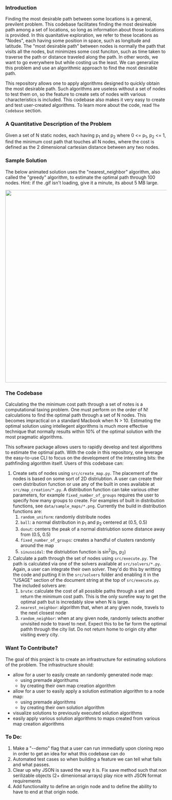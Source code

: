 ### Introduction
Finding the most desirable path between some locations is a general, previlent problem.  This codebase facilitates finding the most desireable path among a set of locations, so long as information about those locations is provided.  In this quanitative exploration, we refer to these locations as "Nodes", each having some position in space, such as longitude and latitude.  The "most desirable path" between nodes is normally the path that visits all the nodes, but minimizes some cost funciton, such as time taken to traverse the path or distance traveled along the path.  In other words, we want to go everywhere but while costing us the least.  We can generalize this problem and use an algorithmic approach to find the most desirable path.

This repository allows one to apply algorithms designed to quickly obtain the most desirable path.  Such algorithms are useless without a set of nodes to test them on, so the feature to create sets of nodes with various characteristics is included.  This codebase also makes it very easy to create and test user-created algorithms.  To learn more about the code, read `The Codebase` section.


### A Quantitative Description of the Problem
Given a set of N static nodes, each having p<sub>1</sub> and p<sub>2</sub> where 0 <= p<sub>1</sub>, p<sub>2</sub> <= 1, find the minimum cost path that touches all N nodes, where the cost is defined as the 2 dimensional cartesian distance between any two nodes.


### Sample Solution
The below animated solution uses the "nearest_neighbor" algorithm, also called the "greedy" algorithm, to estimate the optimal path through 100 nodes.  Hint: if the .gif isn't loading, give it a minute, its about 5 MB large.  

<p align="center">
  <img width="800/1.2" height="600/1.2" src="https://github.com/astronomerhunter/pathfinding/blob/master/data/sample_solutions/animated_solution.gif">
</p>


### The Codebase
Calculating the the minimum cost path through a set of notes is a computational taxing problem.  One must perform on the order of N! calculations to find the optimal path through a set of N nodes.  This becomes impractical on a standard Macbook when N > 10.  Estimating the optimal solution using intellegent algorithms is much more effective technique that normally results within 10% of the optimal solution with the most pragmatic algorithms.

This software package allows users to rapidly develop and test algorithms to estimate the optimal path.  With the code in this repository, one leverage the easy-to-use CLI to focus on the development of the interesting bits: the pathfinding algorithm itself.  Users of this codebase can:
1.  Create sets of nodes using `src/create_map.py`.  The placement of the nodes is based on some sort of 2D distriubtion.  A user can create their own distribution function or use any of the built in ones available at `src/map_creation/*.py`.  A distribution function can take various other parameters, for example `fixed_number_of_groups` requires the user to specify how many groups to create.  For examples of built in distribution functions, see `data/sample_maps/*.png`.  Currently the build in distribution functions are:
    1.  `random_uniform`: randomly distribute nodes
    1.  `ball`: a normal distribution in p<sub>1</sub> and p<sub>2</sub> centered at (0.5, 0.5)
    1.  `donut`: centers the peak of a normal distriubtion some distance away from (0.5, 0.5)
    1.  `fixed_number_of_groups`: creates a handful of clusters randomly around the map
    1.  `sinusoidal`: the distriubtion function is sin<sup>2</sup>(p<sub>1</sub>, p<sub>2</sub>)
1.  Calculate a path through the set of nodes using `src/execute.py`.  The path is calculated via one of the solvers available at `src/solvers/*.py`.  Again, a user can integrate their own solver.  They'd do this by writting the code and putting it in the `src/solvers` folder and enabling it in the "USAGE" section of the document string at the top of `src/execute.py`.  The included solvers are:
    1.  `brute`: calculate the cost of all possible paths through a set and return the minimum cost path.  This is the only surefire way to get the optimal path but is incredably slow when N is large.
    1.  `nearest_neighbor`: algorithm that, when at any given node, travels to the next closest node
    1.  `random_neighbor`: when at any given node, randomly selects another unvisited node to travel to next.  Expect this to be far form the optimal pathh through the city list. Do not return home to origin city after visiting every city.


### Want To Contribute?
The goal of this project is to create an infrastructure for estimating solutions of the problem.  The infrastructure should:
  - allow for a user to easily create an randomly generated node map:
    - using premade algorithums
    - by creating their own map creation algorithm
  - allow for a user to easily apply a solution estimation algorithm to a node map:
    - using premade algorithms
    - by creating their own solution algorithm
  - visualize solutions to previously executed solution algorithms
  - easily apply various solution algorithms to maps created from various map creation algorithms
  
  
### To Do:
1.  Make a "--demo" flag that a user can run immediatly upon cloning repo in order to get an idea for what this codebase can do
1.  Automated test cases so when building a feature we can tell what fails and what passes.
1.  Clear up why JSON is saved the way it is.  Fix save method such that non serilizable objects (2+ dimenionsal arrays) play nice with JSON format requirements
1.  Add functionality to define an origin node and to define the ability to have to end at that origin node.
